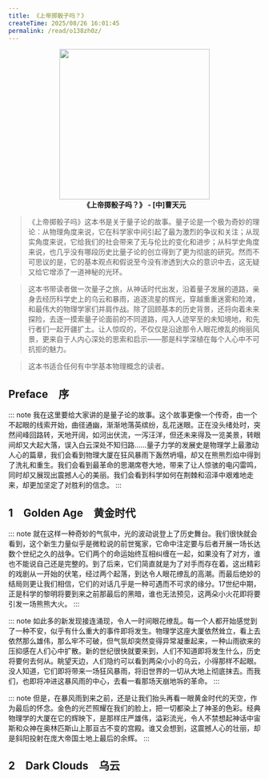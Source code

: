 ```yaml
---
title: 《上帝掷骰子吗？》
createTime: 2025/08/26 16:01:45
permalink: /read/o138zh0z/
---
```



<p align="center">
  <img src="https://miaobi-lite.bj.bcebos.com/miaobi/5mao/b%276aqw5a2Q5ZKM6Imy5a2Q55qE5Yy65YirXzE3MzUyNDE1NDYuNzM0NTIx%27/0.png" width="300"><br>
  <b>《上帝掷骰子吗？》 - [中]曹天元</b>
</p>

>《上帝掷骰子吗》这本书是关于量子论的故事。量子论是一个极为奇妙的理论：从物理角度来说，它在科学家中间引起了最为激烈的争议和关注；从现实角度来说，它给我们的社会带来了无与伦比的变化和进步；从科学史角度来说，也几乎没有哪段历史比量子论的创立得到了更为彻底的研究。然而不可思议的是，它的基本观点和假说至今没有渗透到大众的意识中去，这无疑又给它增添了一道神秘的光环。

>这本书带读者做一次量子之旅，从神话时代出发，沿着量子发展的道路，亲身去经历科学史上的乌云和暴雨，追逐流星的辉光，穿越重重迷雾和险滩，和最伟大的物理学家们并肩作战。除了回顾基本的历史背景，还将向着未来探险，去逐一摸索量子论面前的不同道路，闯入人迹罕至的未知境地，和先行者们一起开疆扩土。让人惊叹的，不仅仅是沿途那令人眼花缭乱的绚丽风景，更来自于人内心深处的思索和启示——那是科学深植在每个人心中不可抗拒的魅力。

>这本书适合任何有中学基本物理概念的读者。

<LinkCard title="Z-Library: 《上帝掷骰子吗？：量子物理史话：升级版》" href="https://openzlib.link/book/27231643/894ce1/%E4%B8%8A%E5%B8%9D%E6%8E%B7%E9%AA%B0%E5%AD%90%E5%90%97%E9%87%8F%E5%AD%90%E7%89%A9%E7%90%86%E5%8F%B2%E8%AF%9D%E5%8D%87%E7%BA%A7%E7%89%88.html"/>

## Preface　序

::: note 我在这里要给大家讲的是量子论的故事。这个故事更像一个传奇，由一个不起眼的线索开始，曲径通幽，渐渐地落英缤纷，乱花迷眼。正在没头绪处时，突然间峰回路转，天地开阔，如河出伏流，一泻汪洋，但还未来得及一览美景，转眼间却又大起大落，误入白云深处不知归路……量子力学的发展史是物理学上最激动人心的篇章，我们会看到物理大厦在狂风暴雨下轰然坍塌，却又在熊熊烈焰中得到了洗礼和重生。我们会看到最革命的思潮席卷大地，带来了让人惊骇的电闪雷鸣，同时却又展现出震撼人心的美丽。我们会看到科学如何在荆棘和沼泽中艰难地走来，却更加坚定了对胜利的信念。
:::

## 1　Golden Age　黄金时代


::: note 就在这样一种奇妙的气氛中，光的波动说登上了历史舞台。我们很快就会看到，这个新生力量似乎是微粒说的前世冤家，它命中注定要与后者开展一场长达数个世纪之久的战争。它们两个的命运始终互相纠缠在一起，如果没有了对方，谁也不能说自己还是完整的。到了后来，它们简直就是为了对手而存在着。这出精彩的戏剧从一开始的伏笔，经过两个起落，到达令人眼花缭乱的高潮。而最后绝妙的结局则更让我们相信，它们的对话几乎是一种可遇而不可求的缘分。17世纪中期，正是科学的黎明将要到来之前那最后的黑暗，谁也无法预见，这两朵小火花即将要引发一场熊熊大火。
:::

::: note 如此多的新发现接连涌现，令人一时间眼花缭乱。每一个人都开始感觉到了一种不安，似乎有什么重大的事件即将发生。物理学这座大厦依然耸立，看上去依然那么雄伟，那么牢不可破，但气氛却突然变得异常凝重起来，一种山雨欲来的压抑感在人们心中扩散。新的世纪很快就要来到，人们不知道即将发生什么，历史将要何去何从。眺望天边，人们隐约可以看到两朵小小的乌云，小得那样不起眼。没人知道，它们即将带来一场狂风暴雨，将旧世界的一切从大地上彻底抹去。而我们，也即将冲进这暴风雨的中心，去看一看那场天崩地坼的革命。
:::

::: note 但是，在暴风雨到来之前，还是让我们抬头再看一眼黄金时代的天空，作为最后的怀念。金色的光芒照耀在我们的脸上，把一切都染上了神圣的色彩。经典物理学的大厦在它的辉映下，是那样庄严雄伟，溢彩流光，令人不禁想起神话中宙斯和众神在奥林匹斯山上那亘古不变的宫殿。谁又会想到，这震撼人心的壮丽，却是斜阳投射在庞大帝国土地上最后的余辉。
:::

## 2　Dark Clouds　乌云

